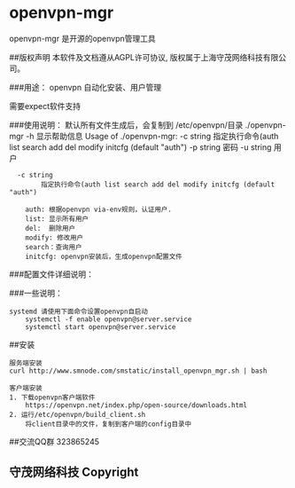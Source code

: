 # openvpn-mgr

openvpn-mgr 是开源的openvpn管理工具


##版权声明
    本软件及文档遵从AGPL许可协议, 版权属于上海守茂网络科技有限公司。

###用途：
    openvpn 自动化安装、用户管理     	

需要expect软件支持

###使用说明：
    默认所有文件生成后，会复制到 /etc/openvpn/目录
    ./openvpn-mgr -h 显示帮助信息
    Usage of ./openvpn-mgr:
      -c string
            指定执行命令(auth list search add del modify initcfg (default "auth")
      -p string
            密码
      -u string
            用户

      -c string
            指定执行命令(auth list search add del modify initcfg (default "auth")

        auth: 根据openvpn via-env规则，认证用户.
        list: 显示所有用户
        del:  删除用户
        modify: 修改用户
        search：查询用户 
        initcfg: openvpn安装后，生成openvpn配置文件 
    



###配置文件详细说明：
        



###一些说明：

    systemd 请使用下面命令设置openvpn自启动
        systemctl -f enable openvpn@server.service
        systemctl start openvpn@server.service

##安装

    服务端安装
    curl http://www.smnode.com/smstatic/install_openvpn_mgr.sh | bash

    客户端安装
    1. 下载openvpn客户端软件 
        https://openvpn.net/index.php/open-source/downloads.html
    2. 运行/etc/openvpn/build_client.sh
        将client目录中的文件，复制到客户端的config目录中
    
##交流QQ群
    323865245


## 守茂网络科技 Copyright
